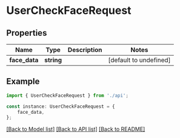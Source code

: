 # UserCheckFaceRequest


## Properties

Name | Type | Description | Notes
------------ | ------------- | ------------- | -------------
**face_data** | **string** |  | [default to undefined]

## Example

```typescript
import { UserCheckFaceRequest } from './api';

const instance: UserCheckFaceRequest = {
    face_data,
};
```

[[Back to Model list]](../README.md#documentation-for-models) [[Back to API list]](../README.md#documentation-for-api-endpoints) [[Back to README]](../README.md)
